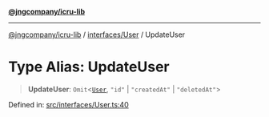 [**@jngcompany/icru-lib**](../../../README.md)

***

[@jngcompany/icru-lib](../../../README.md) / [interfaces/User](../README.md) / UpdateUser

# Type Alias: UpdateUser

> **UpdateUser**: `Omit`\<[`User`](../interfaces/User.md), `"id"` \| `"createdAt"` \| `"deletedAt"`\>

Defined in: [src/interfaces/User.ts:40](https://github.com/jngcompany/icru-lib/blob/d3a4d9c24074b22f396121b6f6d7c5106c66ae75/src/interfaces/User.ts#L40)
